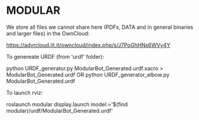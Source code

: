 # MODULAR

We store all files we cannot share here (PDFs, DATA and in general binaries and larger files) in the OwnCloud:

https://advrcloud.iit.it/owncloud/index.php/s/J7PoGhHNs6WVy4Y

To genereate URDF (from 'urdf' folder):

python URDF_generator.py ModularBot_Generated.urdf.xacro > ModularBot_Generated.urdf
OR
python URDF_generator_elbow.py ModularBot_Generated.urdf

To launch rviz:

roslaunch modular display.launch model:='$(find modular)/urdf/ModularBot_Generated.urdf'

